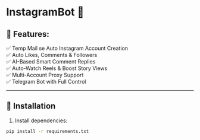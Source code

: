 # InstagramBot 🚀

## 📌 Features:
✅ Temp Mail se Auto Instagram Account Creation  
✅ Auto Likes, Comments & Followers  
✅ AI-Based Smart Comment Replies  
✅ Auto-Watch Reels & Boost Story Views  
✅ Multi-Account Proxy Support  
✅ Telegram Bot with Full Control  

---

## 🔧 Installation
1. Install dependencies:
```bash
pip install -r requirements.txt
